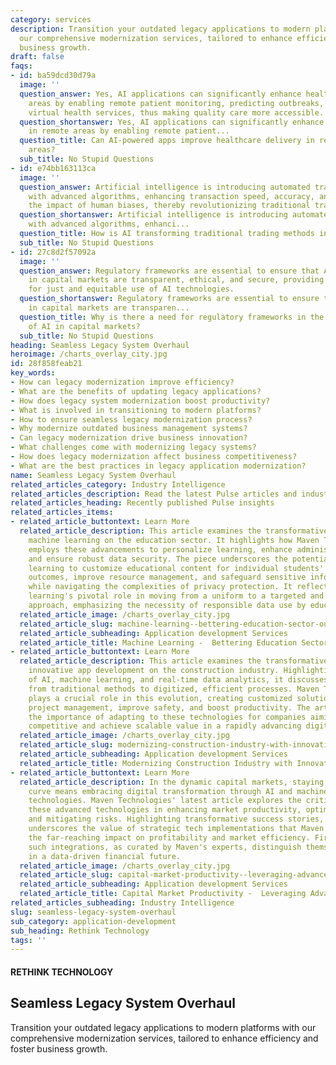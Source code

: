 ```yaml
---
category: services
description: Transition your outdated legacy applications to modern platforms with
  our comprehensive modernization services, tailored to enhance efficiency and foster
  business growth.
draft: false
faqs:
- id: ba59dcd30d79a
  image: ''
  question_answer: Yes, AI applications can significantly enhance healthcare in remote
    areas by enabling remote patient monitoring, predicting outbreaks, and providing
    virtual health services, thus making quality care more accessible.
  question_shortanswer: Yes, AI applications can significantly enhance healthcare
    in remote areas by enabling remote patient...
  question_title: Can AI-powered apps improve healthcare delivery in remote and rural
    areas?
  sub_title: No Stupid Questions
- id: e74bb163113ca
  image: ''
  question_answer: Artificial intelligence is introducing automated trading platforms
    with advanced algorithms, enhancing transaction speed, accuracy, and reducing
    the impact of human biases, thereby revolutionizing traditional trading methods.
  question_shortanswer: Artificial intelligence is introducing automated trading platforms
    with advanced algorithms, enhanci...
  question_title: How is AI transforming traditional trading methods in capital markets?
  sub_title: No Stupid Questions
- id: 27c8d2f57092a
  image: ''
  question_answer: Regulatory frameworks are essential to ensure that AI applications
    in capital markets are transparent, ethical, and secure, providing a foundation
    for just and equitable use of AI technologies.
  question_shortanswer: Regulatory frameworks are essential to ensure that AI applications
    in capital markets are transparen...
  question_title: Why is there a need for regulatory frameworks in the application
    of AI in capital markets?
  sub_title: No Stupid Questions
heading: Seamless Legacy System Overhaul
heroimage: /charts_overlay_city.jpg
id: 28f858feab21
key_words:
- How can legacy modernization improve efficiency?
- What are the benefits of updating legacy applications?
- How does legacy system modernization boost productivity?
- What is involved in transitioning to modern platforms?
- How to ensure seamless legacy modernization process?
- Why modernize outdated business management systems?
- Can legacy modernization drive business innovation?
- What challenges come with modernizing legacy systems?
- How does legacy modernization affect business competitiveness?
- What are the best practices in legacy application modernization?
name: Seamless Legacy System Overhaul
related_articles_category: Industry Intelligence
related_articles_description: Read the latest Pulse articles and industry insights.
related_articles_heading: Recently published Pulse insights
related_articles_items:
- related_article_buttontext: Learn More
  related_article_description: This article examines the transformative impact of
    machine learning on the education sector. It highlights how Maven Technologies
    employs these advancements to personalize learning, enhance administrative efficiency,
    and ensure robust data security. The piece underscores the potential of machine
    learning to customize educational content for individual students' needs, predict
    outcomes, improve resource management, and safeguard sensitive information—all
    while navigating the complexities of privacy protection. It reflects on machine
    learning's pivotal role in moving from a uniform to a targeted and effective educational
    approach, emphasizing the necessity of responsible data use by educational institutions.
  related_article_image: /charts_overlay_city.jpg
  related_article_slug: machine-learning--bettering-education-sector-outcomes
  related_article_subheading: Application development Services
  related_article_title: Machine Learning -  Bettering Education Sector Outcomes
- related_article_buttontext: Learn More
  related_article_description: This article examines the transformative impact of
    innovative app development on the construction industry. Highlighting the use
    of AI, machine learning, and real-time data analytics, it discusses the shift
    from traditional methods to digitized, efficient processes. Maven Technologies
    plays a crucial role in this evolution, creating customized solutions that streamline
    project management, improve safety, and boost productivity. The article emphasizes
    the importance of adapting to these technologies for companies aiming to stay
    competitive and achieve scalable value in a rapidly advancing digital landscape.
  related_article_image: /charts_overlay_city.jpg
  related_article_slug: modernizing-construction-industry-with-innovative-app-development
  related_article_subheading: Application development Services
  related_article_title: Modernizing Construction Industry with Innovative App Development
- related_article_buttontext: Learn More
  related_article_description: In the dynamic capital markets, staying ahead of the
    curve means embracing digital transformation through AI and machine learning (ML)
    technologies. Maven Technologies' latest article explores the critical role of
    these advanced technologies in enhancing market productivity, optimizing decision-making,
    and mitigating risks. Highlighting transformative success stories, the content
    underscores the value of strategic tech implementations that Maven offers, demonstrating
    the far-reaching impact on profitability and market efficiency. Firms leveraging
    such integrations, as curated by Maven's experts, distinguish themselves as leaders
    in a data-driven financial future.
  related_article_image: /charts_overlay_city.jpg
  related_article_slug: capital-market-productivity--leveraging-advanced-tech
  related_article_subheading: Application development Services
  related_article_title: Capital Market Productivity -  Leveraging Advanced Tech
related_articles_subheading: Industry Intelligence
slug: seamless-legacy-system-overhaul
sub_category: application-development
sub_heading: Rethink Technology
tags: ''
---
```


#### RETHINK TECHNOLOGY
## Seamless Legacy System Overhaul
Transition your outdated legacy applications to modern platforms with our comprehensive modernization services, tailored to enhance efficiency and foster business growth.